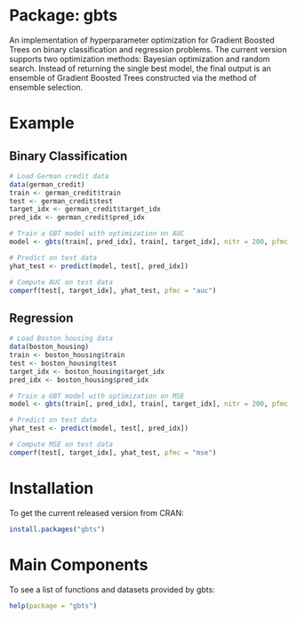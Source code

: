 
<!-- README.md is generated from README.Rmd. Please edit that file -->
Package: gbts
=============

An implementation of hyperparameter optimization for Gradient Boosted Trees on binary classification and regression problems. The current version supports two optimization methods: Bayesian optimization and random search. Instead of returning the single best model, the final output is an ensemble of Gradient Boosted Trees constructed via the method of ensemble selection.

Example
=======

Binary Classification
---------------------

``` r
# Load German credit data
data(german_credit)
train <- german_credit$train
test <- german_credit$test
target_idx <- german_credit$target_idx
pred_idx <- german_credit$pred_idx

# Train a GBT model with optimization on AUC
model <- gbts(train[, pred_idx], train[, target_idx], nitr = 200, pfmc = "auc")

# Predict on test data
yhat_test <- predict(model, test[, pred_idx])

# Compute AUC on test data
comperf(test[, target_idx], yhat_test, pfmc = "auc")
```

Regression
----------

``` r
# Load Boston housing data
data(boston_housing)
train <- boston_housing$train
test <- boston_housing$test
target_idx <- boston_housing$target_idx
pred_idx <- boston_housing$pred_idx

# Train a GBT model with optimization on MSE
model <- gbts(train[, pred_idx], train[, target_idx], nitr = 200, pfmc = "mse")

# Predict on test data
yhat_test <- predict(model, test[, pred_idx])

# Compute MSE on test data
comperf(test[, target_idx], yhat_test, pfmc = "mse")
```

Installation
============

To get the current released version from CRAN:

``` r
install.packages("gbts")
```

Main Components
===============

To see a list of functions and datasets provided by gbts:

``` r
help(package = "gbts")
```
